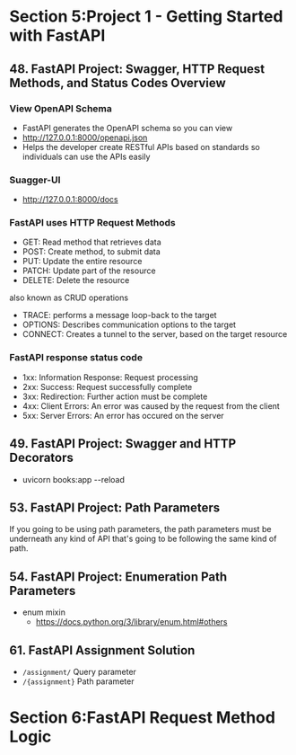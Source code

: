 # Section 5:Project 1 - Getting Started with FastAPI
## 48. FastAPI Project: Swagger, HTTP Request Methods, and Status Codes Overview 

### View OpenAPI Schema
- FastAPI generates the OpenAPI schema so you can view
- http://127.0.0.1:8000/openapi.json
- Helps the developer create RESTful APIs based on standards so individuals can use the APIs easily

### Suagger-UI
- http://127.0.0.1:8000/docs

### FastAPI uses HTTP Request Methods
- GET: Read method that retrieves data
- POST: Create method, to submit data
- PUT: Update the entire resource
- PATCH: Update part of the resource
- DELETE: Delete the resource

also known as CRUD operations

- TRACE: performs a message loop-back to the target
- OPTIONS: Describes communication options to the target
- CONNECT: Creates a tunnel to the server, based on the target resource

### FastAPI response status code
- 1xx: Information Response: Request processing
- 2xx: Success: Request successfully complete
- 3xx: Redirection: Further action must be complete
- 4xx: Client Errors: An error was caused by the request from the client
- 5xx: Server Errors: An error has occured on the server

## 49. FastAPI Project: Swagger and HTTP Decorators
- uvicorn books:app --reload

## 53. FastAPI Project: Path Parameters
If you going to be using path parameters, the path parameters must be underneath any kind of API that's going to be
following the same kind of path. 

## 54. FastAPI Project: Enumeration Path Parameters
- enum mixin
  - https://docs.python.org/3/library/enum.html#others

## 61. FastAPI Assignment Solution
- `/assignment/` Query parameter
- `/{assignment}` Path parameter

# Section 6:FastAPI Request Method Logic
